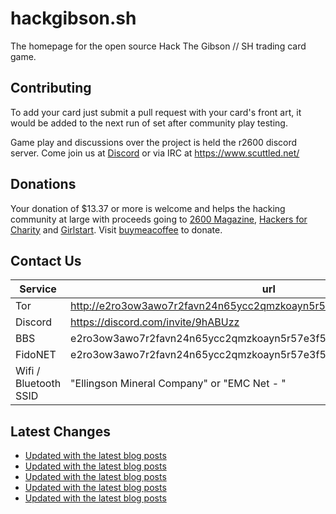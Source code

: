 # hackgibson.sh
The homepage for the open source Hack The Gibson // SH trading card game.


## Contributing

To add your card just submit a pull request with your card's front art, it would be added to the next run of set after community play testing.

Game play and discussions over the project is held the r2600 discord server. Come join us at [Discord](https://discord.com/invite/9hABUzz) or via IRC at https://www.scuttled.net/


## Donations

Your donation of $13.37 or more is welcome and helps the hacking community at large with proceeds going to [2600 Magazine](https://2600.com/), [Hackers for Charity](https://hackersforcharity.org) and [Girlstart](https://girlstart.org).  Visit [buymeacoffee](https://www.buymeacoffee.com/hackgibson.sh) to donate.


## Contact Us

Service | url
-|-
Tor | http://e2ro3ow3awo7r2favn24n65ycc2qmzkoayn5r57e3f56nvjwdcgg32ad.onion
Discord | https://discord.com/invite/9hABUzz
BBS | e2ro3ow3awo7r2favn24n65ycc2qmzkoayn5r57e3f56nvjwdcgg32ad.onion:23
FidoNET | e2ro3ow3awo7r2favn24n65ycc2qmzkoayn5r57e3f56nvjwdcgg32ad.onion:24554
Wifi / Bluetooth SSID | "Ellingson Mineral Company" or "EMC Net - <fidonet address>"

## Latest Changes
<!-- BLOG-POST-LIST:START -->
- [Updated with the latest blog posts](https://github.com/DFW2600/hackgibson.sh/commit/91f0287cd4f6a22fb9eb8b558671f7a143ceac02)
- [Updated with the latest blog posts](https://github.com/DFW2600/hackgibson.sh/commit/1052adb46f70574567d5a000b7f73f781dfb07ea)
- [Updated with the latest blog posts](https://github.com/DFW2600/hackgibson.sh/commit/7c2ea2a40727ec9dfb0974f4bb3ee934d0cc867c)
- [Updated with the latest blog posts](https://github.com/DFW2600/hackgibson.sh/commit/1744ac018e44a5fb7a1b662cb81766efa85d5382)
- [Updated with the latest blog posts](https://github.com/DFW2600/hackgibson.sh/commit/4680f3f2d6e4ccf365be45d6467e716dd347a5ea)
<!-- BLOG-POST-LIST:END -->
